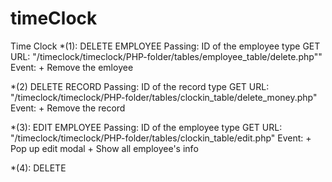 # timeClock
Time Clock
*(1): DELETE EMPLOYEE
    Passing: ID of the employee type GET
    URL: "/timeclock/timeclock/PHP-folder/tables/employee_table/delete.php""
    Event: 
        + Remove the emloyee

*(2) DELETE RECORD
    Passing: ID of the record type GET
    URL: "/timeclock/timeclock/PHP-folder/tables/clockin_table/delete_money.php"
    Event: 
        + Remove the record

*(3): EDIT EMPLOYEE
    Passing: ID of the employee type GET
    URL: "/timeclock/timeclock/PHP-folder/tables/clockin_table/edit.php"
    Event:
        + Pop up edit modal 
        + Show all employee's info

*(4): DELETE